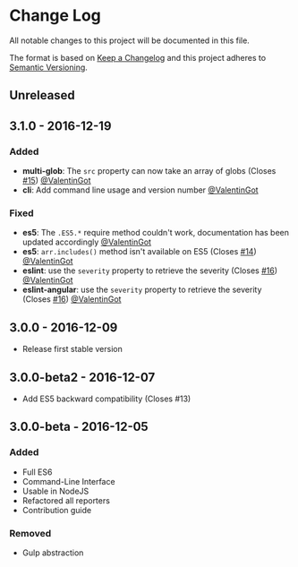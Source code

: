 # Change Log

All notable changes to this project will be documented in this file.

The format is based on [Keep a Changelog](http://keepachangelog.com/) 
and this project adheres to [Semantic Versioning](http://semver.org/).

## Unreleased

## 3.1.0 - 2016-12-19

### Added

- **multi-glob**: The `src` property can now take an array of globs (Closes [#15](https://github.com/groupe-sii/sonar-web-frontend-reporters/issues/15)) [@ValentinGot]
- **cli**: Add command line usage and version number [@ValentinGot]

### Fixed

- **es5**: The `.ES5.*` require method couldn't work, documentation has been updated accordingly [@ValentinGot]
- **es5**: `arr.includes()` method isn't available on ES5 (Closes [#14](https://github.com/groupe-sii/sonar-web-frontend-reporters/issues/14)) [@ValentinGot]
- **eslint**: use the `severity` property to retrieve the severity (Closes [#16](https://github.com/groupe-sii/sonar-web-frontend-reporters/issues/16)) [@ValentinGot]
- **eslint-angular**: use the `severity` property to retrieve the severity (Closes [#16](https://github.com/groupe-sii/sonar-web-frontend-reporters/issues/16)) [@ValentinGot]

## 3.0.0 - 2016-12-09

- Release first stable version

## 3.0.0-beta2 - 2016-12-07

- Add ES5 backward compatibility (Closes #13)

## 3.0.0-beta - 2016-12-05

### Added

- Full ES6
- Command-Line Interface
- Usable in NodeJS
- Refactored all reporters
- Contribution guide

### Removed

- Gulp abstraction

[@ole]: https://github.com/liollury
[@ValentinGot]: https://github.com/ValentinGot
